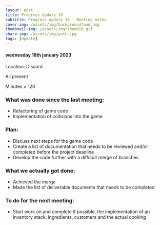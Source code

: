 ```yaml
---
layout: post
title: Progress Update 10
subtitle: Progress update 10 - Meeting notes
cover-img: /assets/img/backgroundfood.png
thumbnail-img: /assets/img/thumb10.gif
share-img: /assets/img/path.jpg
tags: [Update]
---
```


<h4>wednesday 18th january 2023</h4> 
<p>Location: Discord<br>
<p>All present<br>
<p>Minutes = 120<br>
<h3>What was done since the last meeting:</h3>
<ul>
  <li>Refactoring of game code</li>
  <li>Implementation of collisions into the game</li>
</ul>
<h3>Plan:</h3>
<ul>
  <li>Discuss next steps for the game code</li>
  <li>Create a list of documentation that needs to be reviewed and/or completed before the project deadline</li>
  <li>Develop the code further with a difficult merge of branches</li>
</ul>
<h3>What we actually got done:</h3>
<ul>
  <li>Achieved the merge</li>
  <li>Made the list of deliverable documents that needs to be completed</li>
</ul>
<h3>To do for the next meeting:</h3>
<ul>
  <li>Start work on and complete if possible, the implementation of an inventory stack, ingredients, customers and the actual cooking</li>
  </ul>

